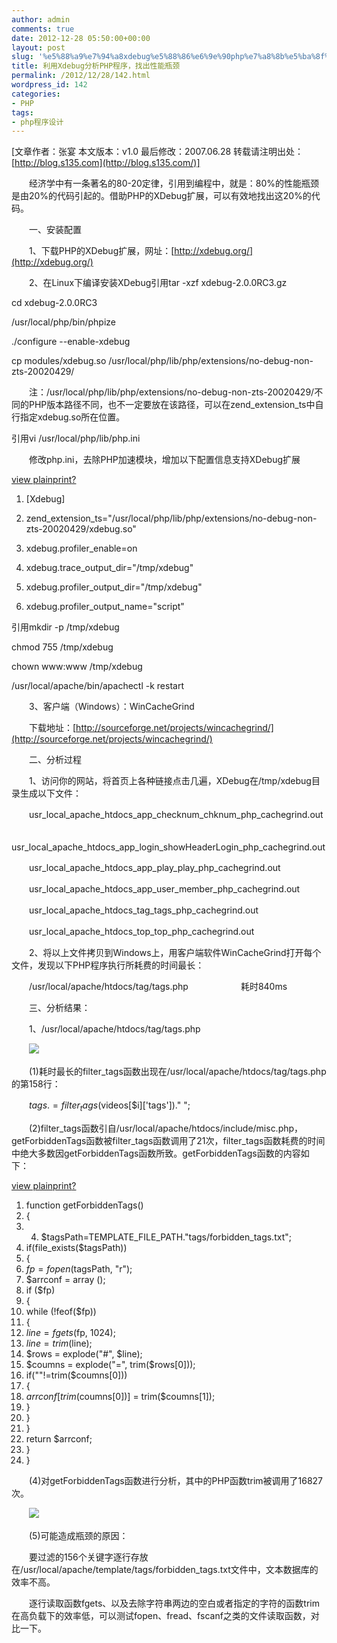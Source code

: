 ```yaml
---
author: admin
comments: true
date: 2012-12-28 05:50:00+00:00
layout: post
slug: '%e5%88%a9%e7%94%a8xdebug%e5%88%86%e6%9e%90php%e7%a8%8b%e5%ba%8f%ef%bc%8c%e6%89%be%e5%87%ba%e6%80%a7%e8%83%bd%e7%93%b6%e9%a2%88'
title: 利用Xdebug分析PHP程序，找出性能瓶颈
permalink: /2012/12/28/142.html
wordpress_id: 142
categories:
- PHP
tags:
- php程序设计
---
```




[文章作者：张宴 本文版本：v1.0 最后修改：2007.06.28 转载请注明出处：[http://blog.s135.com](http://blog.s135.com/)]  

  

　　经济学中有一条著名的80-20定律，引用到编程中，就是：80%的性能瓶颈是由20%的代码引起的。借助PHP的XDebug扩展，可以有效地找出这20%的代码。  

  

　　一、安装配置  

　　1、下载PHP的XDebug扩展，网址：[http://xdebug.org/](http://xdebug.org/)  

  

　　2、在Linux下编译安装XDebug引用tar -xzf xdebug-2.0.0RC3.gz  

cd xdebug-2.0.0RC3  

/usr/local/php/bin/phpize  

./configure --enable-xdebug  

cp modules/xdebug.so /usr/local/php/lib/php/extensions/no-debug-non-zts-20020429/  

　　注：/usr/local/php/lib/php/extensions/no-debug-non-zts-20020429/不同的PHP版本路径不同，也不一定要放在该路径，可以在zend_extension_ts中自行指定xdebug.so所在位置。  

  

引用vi /usr/local/php/lib/php.ini  

　　修改php.ini，去除PHP加速模块，增加以下配置信息支持XDebug扩展  

[view plain](http://blog.s135.com/#)[print](http://blog.s135.com/#)[?](http://blog.s135.com/#)




  1. [Xdebug] 
  2. zend_extension_ts="/usr/local/php/lib/php/extensions/no-debug-non-zts-20020429/xdebug.so"

  3. xdebug.profiler_enable=on 
  4. xdebug.trace_output_dir="/tmp/xdebug"
  5. xdebug.profiler_output_dir="/tmp/xdebug"
  6. xdebug.profiler_output_name="script"

  

引用mkdir -p /tmp/xdebug  

chmod 755 /tmp/xdebug  

chown www:www /tmp/xdebug  

/usr/local/apache/bin/apachectl -k restart  

  

　　3、客户端（Windows）：WinCacheGrind  

　　下载地址：[http://sourceforge.net/projects/wincachegrind/](http://sourceforge.net/projects/wincachegrind/)  

  

　　二、分析过程  

　　1、访问你的网站，将首页上各种链接点击几遍，XDebug在/tmp/xdebug目录生成以下文件：  

　　usr_local_apache_htdocs_app_checknum_chknum_php_cachegrind.out  

　　usr_local_apache_htdocs_app_login_showHeaderLogin_php_cachegrind.out  

　　usr_local_apache_htdocs_app_play_play_php_cachegrind.out  

　　usr_local_apache_htdocs_app_user_member_php_cachegrind.out  

　　usr_local_apache_htdocs_tag_tags_php_cachegrind.out  

　　usr_local_apache_htdocs_top_top_php_cachegrind.out  

  

　　2、将以上文件拷贝到Windows上，用客户端软件WinCacheGrind打开每个文件，发现以下PHP程序执行所耗费的时间最长：  

　　/usr/local/apache/htdocs/tag/tags.php　　　　　　耗时840ms  

  

　　三、分析结果：  

　　1、/usr/local/apache/htdocs/tag/tags.php  

  

　　[![](http://akmumu-wordpress.stor.sinaapp.com/wp-content/uploads/pic/other_site/blog_s135_xdebug1.gif)](http://akmumu-wordpress.stor.sinaapp.com/wp-content/uploads/pic/other_site/blog_s135_xdebug1.gif)  

  

　　(1)耗时最长的filter_tags函数出现在/usr/local/apache/htdocs/tag/tags.php的第158行：  

　　$tags .= filter_tags($videos[$i]['tags'])." ";  

  

　　(2)filter_tags函数引自/usr/local/apache/htdocs/include/misc.php，getForbiddenTags函数被filter_tags函数调用了21次，filter_tags函数耗费的时间中绝大多数因getForbiddenTags函数所致。getForbiddenTags函数的内容如下：  

[view plain](http://blog.s135.com/#)[print](http://blog.s135.com/#)[?](http://blog.s135.com/#)




  1. function getForbiddenTags() 
  2. { 
  3.   4. $tagsPath=TEMPLATE_FILE_PATH."tags/forbidden_tags.txt"; 
  5. if(file_exists($tagsPath)) 
  6. { 
  7. $fp = fopen($tagsPath, "r"); 
  8. $arrconf = array (); 
  9. if ($fp) 
  10. { 
  11. while (!feof($fp)) 
  12. { 
  13. $line = fgets($fp, 1024); 
  14. $line = trim($line); 
  15. $rows = explode("#", $line); 
  16. $coumns = explode("=", trim($rows[0])); 
  17. if(""!=trim($coumns[0])) 
  18. { 
  19. $arrconf[trim($coumns[0])] = trim($coumns[1]); 
  20. } 
  21. } 
  22. } 
  23. return $arrconf; 
  24. } 
  25. } 

  

　　(4)对getForbiddenTags函数进行分析，其中的PHP函数trim被调用了16827次。  

　　[![](http://akmumu-wordpress.stor.sinaapp.com/wp-content/uploads/pic/other_site/blog_s135_xdebug2.gif)](http://akmumu-wordpress.stor.sinaapp.com/wp-content/uploads/pic/other_site/blog_s135_xdebug2.gif)  

  

　　(5)可能造成瓶颈的原因：  

　　要过滤的156个关键字逐行存放在/usr/local/apache/template/tags/forbidden_tags.txt文件中，文本数据库的效率不高。  

　　逐行读取函数fgets、以及去除字符串两边的空白或者指定的字符的函数trim在高负载下的效率低，可以测试fopen、fread、fscanf之类的文件读取函数，对比一下。



